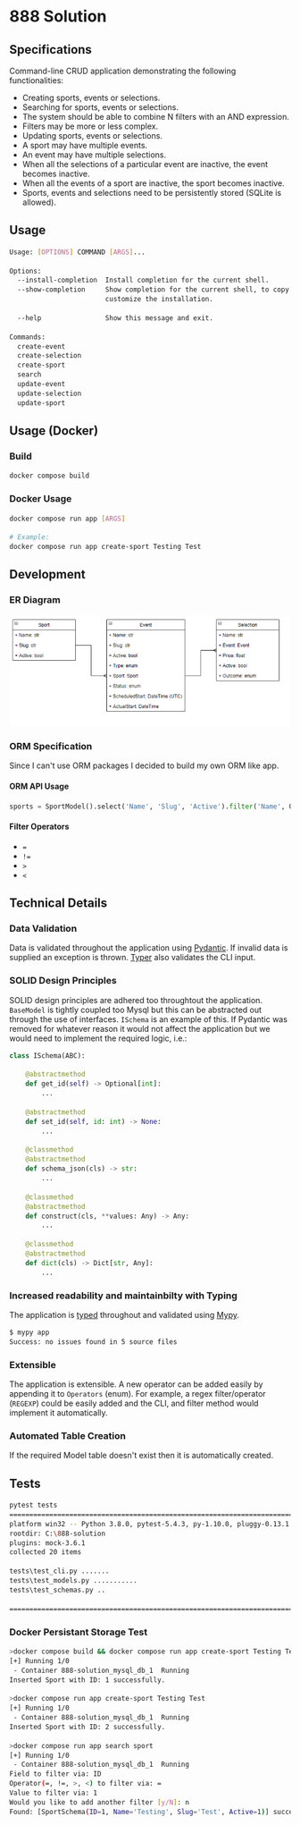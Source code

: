 # 888 Solution

## Specifications

Command-line CRUD application demonstrating the following functionalities:

- Creating sports, events or selections.
- Searching for sports, events or selections.
- The system should be able to combine N filters with an AND expression.
- Filters may be more or less complex.
- Updating sports, events or selections.
- A sport may have multiple events.
- An event may have multiple selections.
- When all the selections of a particular event are inactive, the event becomes inactive.
- When all the events of a sport are inactive, the sport becomes inactive.
- Sports, events and selections need to be persistently stored (SQLite is allowed).

## Usage

```bash
Usage: [OPTIONS] COMMAND [ARGS]...

Options:
  --install-completion  Install completion for the current shell.
  --show-completion     Show completion for the current shell, to copy it or
                        customize the installation.

  --help                Show this message and exit.

Commands:
  create-event
  create-selection
  create-sport
  search
  update-event
  update-selection
  update-sport
```

## Usage (Docker)

### Build

```bash
docker compose build
```

### Docker Usage

```bash
docker compose run app [ARGS]

# Example:
docker compose run app create-sport Testing Test
```

## Development

### ER Diagram

![ER Diagram](docs/imgs/class_db.PNG)

### ORM Specification

Since I can't use ORM packages I decided to build my own ORM like app.

#### ORM API Usage

```python
sports = SportModel().select('Name', 'Slug', 'Active').filter('Name', Operators.Equals, 'name').filter('Active', Operators.Equals, 1).execute()
```

#### Filter Operators

- `=`
- `!=`
- `>`
- `<`

## Technical Details

### Data Validation

Data is validated throughout the application using [Pydantic](https://pydantic-docs.helpmanual.io/). If invalid data is supplied an exception is thrown.
[Typer](https://typer.tiangolo.com/) also validates the CLI input.

### SOLID Design Principles

SOLID design principles are adhered too throughtout the application. `BaseModel` is tightly coupled too Mysql but this can be abstracted out through the use of interfaces. `ISchema` is an example of this. If Pydantic was removed for whatever reason it would not affect the application but we would need to implement the required logic, i.e.:

```python
class ISchema(ABC):

    @abstractmethod
    def get_id(self) -> Optional[int]:
        ...

    @abstractmethod
    def set_id(self, id: int) -> None:
        ...

    @classmethod
    @abstractmethod
    def schema_json(cls) -> str:
        ...

    @classmethod
    @abstractmethod
    def construct(cls, **values: Any) -> Any:
        ...

    @classmethod
    @abstractmethod
    def dict(cls) -> Dict[str, Any]:
        ...
```

### Increased readability and maintainbilty with Typing

The application is [typed](https://docs.python.org/3/library/typing.html) throughout and validated using [Mypy](http://mypy-lang.org/).

```bash
$ mypy app
Success: no issues found in 5 source files
```

### Extensible

The application is extensible. A new operator can be added easily by appending it to `Operators` (enum).
For example, a regex filter/operator (`REGEXP`) could be easily added and the CLI, and filter method would implement it automatically.

### Automated Table Creation

If the required Model table doesn't exist then it is automatically created.

## Tests

```bash
pytest tests
================================================================================================================================================================== test session starts ==================================================================================================================================================================
platform win32 -- Python 3.8.0, pytest-5.4.3, py-1.10.0, pluggy-0.13.1
rootdir: C:\888-solution
plugins: mock-3.6.1
collected 20 items

tests\test_cli.py .......                                                                                                                                                                                                                                                                                                                          [ 35%]
tests\test_models.py ...........                                                                                                                                                                                                                                                                                                                   [ 90%]
tests\test_schemas.py ..                                                                                                                                                                                                                                                                                                                           [100%]

================================================================================================================================================================== 20 passed in 3.17s ===================================================================================================================================================================
```

### Docker Persistant Storage Test

```bash
>docker compose build && docker compose run app create-sport Testing Test
[+] Running 1/0
 - Container 888-solution_mysql_db_1  Running                                                                                                                         0.0s
Inserted Sport with ID: 1 successfully.

>docker compose run app create-sport Testing Test
[+] Running 1/0
 - Container 888-solution_mysql_db_1  Running                                                                                                                         0.0s
Inserted Sport with ID: 2 successfully.

>docker compose run app search sport
[+] Running 1/0
 - Container 888-solution_mysql_db_1  Running                                                                                                                         0.0s
Field to filter via: ID
Operator(=, !=, >, <) to filter via: =
Value to filter via: 1
Would you like to add another filter [y/N]: n
Found: [SportSchema(ID=1, Name='Testing', Slug='Test', Active=1)] successfully.
```
